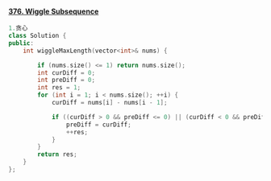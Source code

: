#### [376. Wiggle Subsequence](https://leetcode-cn.com/problems/wiggle-subsequence/)

```C++
1.贪心
class Solution {
public:
    int wiggleMaxLength(vector<int>& nums) {

        if (nums.size() <= 1) return nums.size();
        int curDiff = 0;
        int preDiff = 0;
        int res = 1;
        for (int i = 1; i < nums.size(); ++i) {
            curDiff = nums[i] - nums[i - 1];

            if ((curDiff > 0 && preDiff <= 0) || (curDiff < 0 && preDiff >= 0)) {
                preDiff = curDiff;
                ++res;
            }
        }
        return res;
    }
};
```



